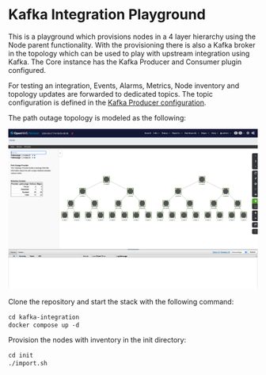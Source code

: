 # Kafka Integration Playground

This is a playground which provisions nodes in a 4 layer hierarchy using the Node parent functionality.
With the provisioning there is also a Kafka broker in the topology which can be used to play with upstream integration using Kafka.
The Core instance has the Kafka Producer and Consumer plugin configured.

For testing an integration, Events, Alarms, Metrics, Node inventory and topology updates are forwarded to dedicated topics.
The topic configuration is defined in the [Kafka Producer configuration](container-fs/core-etc-overlay/org.opennms.features.kafka.producer.cfg).

The path outage topology is modeled as the following:

![](images/topology.png)

Clone the repository and start the stack with the following command:

```
cd kafka-integration
docker compose up -d
```

Provision the nodes with inventory in the init directory:

```
cd init
./import.sh
```
